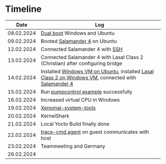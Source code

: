 # Timeline

| Date       | Log |
|------------|-------|
| 08.02.2024 | [Dual boot](resources/images/dual_boot/grub.jpg) Windows and Ubuntu |
| 09.02.2024 | Booted [Salamander 4](resources/images/yocto/sigmatek_login.png) on Ubuntu |
| 12.02.2024 | Connected Salamander 4 with [SSH](resources/images/yocto/ssh.png)  |
| 13.02.2024 | Connected Salamander 4 with Lasal Class 2 (Christian) after configuring bridge |
| 14.02.2024 | Installed [Windows VM on Ubuntu](resources/images/lasal/class2/windows_vm.png), installed [Lasal Class 2 on Windows VM](resources/images/lasal/class2/lasalclass2.png), connected with [Salamander 4](resources/images/lasal/class2/2_connected.png) |
| 15.02.2024 | Run [pumpcontrol example](resources/images/lasal/class2/pumpcontrol.png) successfully |
| 16.02.2024 | Increased virtual CPU in Windows |
| 19.02.2024 | [Xenomai-system-tools](xenomai/xenomai-system-tools.md)|
| 20.02.2024 | KernelShark |
| 21.02.2024 | Local Yocto Build finally done |
| 22.02.2024 | [trace-cmd agent](resources/images/trace-cmd/trace-cmd_agent_host_guest.png) on guest communicates with host |
| 23.02.2024 | Teammeeting and Germany |
| 26.02.2024 |  |
